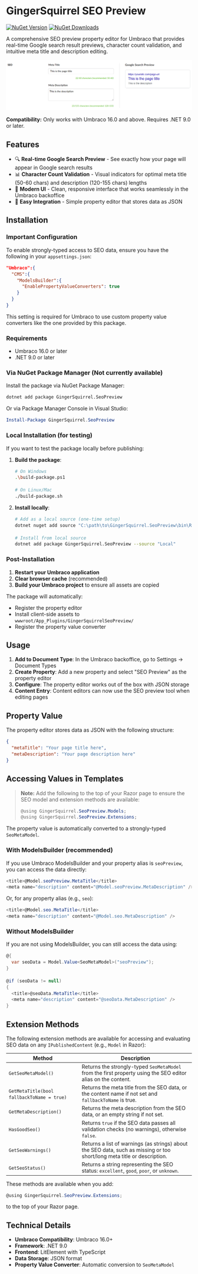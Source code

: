 # GingerSquirrel SEO Preview

[![NuGet Version](https://img.shields.io/nuget/v/GingerSquirrel.SeoPreview.svg)](https://www.nuget.org/packages/GingerSquirrel.SeoPreview/)
[![NuGet Downloads](https://img.shields.io/nuget/dt/GingerSquirrel.SeoPreview.svg)](https://www.nuget.org/packages/GingerSquirrel.SeoPreview/)

A comprehensive SEO preview property editor for Umbraco that provides real-time Google search result previews, character count validation, and intuitive meta title and description editing.

![SEO Preview Example](docs/SEOpreview.png)


**Compatibility:** Only works with Umbraco 16.0 and above. Requires .NET 9.0 or later.

## Features

- 🔍 **Real-time Google Search Preview** - See exactly how your page will appear in Google search results
- 📊 **Character Count Validation** - Visual indicators for optimal meta title (50-60 chars) and description (120-155 chars) lengths
- 🎨 **Modern UI** - Clean, responsive interface that works seamlessly in the Umbraco backoffice
- 🔧 **Easy Integration** - Simple property editor that stores data as JSON

## Installation

### Important Configuration

To enable strongly-typed access to SEO data, ensure you have the following in your `appsettings.json`:

```json
"Umbraco":{
  "CMS":{
    "ModelsBuilder":{
      "EnablePropertyValueConverters": true
    }
  }
}

```

This setting is required for Umbraco to use custom property value converters like the one provided by this package.

### Requirements

- Umbraco 16.0 or later
- .NET 9.0 or later


### Via NuGet Package Manager (Not currently available)

Install the package via NuGet Package Manager:

```bash
dotnet add package GingerSquirrel.SeoPreview
```

Or via Package Manager Console in Visual Studio:

```powershell
Install-Package GingerSquirrel.SeoPreview
```

### Local Installation (for testing)

If you want to test the package locally before publishing:

1. **Build the package**:
   ```bash
   # On Windows
   .\build-package.ps1
   
   # On Linux/Mac
   ./build-package.sh
   ```

2. **Install locally**:
   ```bash
   # Add as a local source (one-time setup)
   dotnet nuget add source "C:\path\to\GingerSquirrel.SeoPreview\bin\Release" --name "Local"
   
   # Install from local source
   dotnet add package GingerSquirrel.SeoPreview --source "Local"
   ```

### Post-Installation

1. **Restart your Umbraco application**
2. **Clear browser cache** (recommended)
3. **Build your Umbraco project** to ensure all assets are copied

The package will automatically:
- Register the property editor
- Install client-side assets to `wwwroot/App_Plugins/GingerSquirrelSeoPreview/`
- Register the property value converter

## Usage

1. **Add to Document Type**: In the Umbraco backoffice, go to Settings → Document Types
2. **Create Property**: Add a new property and select "SEO Preview" as the property editor
3. **Configure**: The property editor works out of the box with JSON storage
4. **Content Entry**: Content editors can now use the SEO preview tool when editing pages

## Property Value

The property editor stores data as JSON with the following structure:

```json
{
  "metaTitle": "Your page title here",
  "metaDescription": "Your page description here"
}
```

## Accessing Values in Templates

> **Note:**
> Add the following to the top of your Razor page to ensure the SEO model and extension methods are available:
> ```csharp
> @using GingerSquirrel.SeoPreview.Models;
> @using GingerSquirrel.SeoPreview.Extensions;
> ```

The property value is automatically converted to a strongly-typed `SeoMetaModel`.

### With ModelsBuilder (recommended)

If you use Umbraco ModelsBuilder and your property alias is `seoPreview`, you can access the data directly:

```csharp
<title>@Model.seoPreview.MetaTitle</title>
<meta name="description" content="@Model.seoPreview.MetaDescription" />
```

Or, for any property alias (e.g., `seo`):

```csharp
<title>@Model.seo.MetaTitle</title>
<meta name="description" content="@Model.seo.MetaDescription" />
```

### Without ModelsBuilder

If you are not using ModelsBuilder, you can still access the data using:

```csharp
@{
  var seoData = Model.Value<SeoMetaModel>("seoPreview");
}

@if (seoData != null)
{
  <title>@seoData.MetaTitle</title>
  <meta name="description" content="@seoData.MetaDescription" />
}
```

## Extension Methods

The following extension methods are available for accessing and evaluating SEO data on any `IPublishedContent` (e.g., `Model` in Razor):

| Method | Description |
|--------|-------------|
| `GetSeoMetaModel()` | Returns the strongly-typed `SeoMetaModel` from the first property using the SEO editor alias on the content. |
| `GetMetaTitle(bool fallbackToName = true)` | Returns the meta title from the SEO data, or the content name if not set and `fallbackToName` is true. |
| `GetMetaDescription()` | Returns the meta description from the SEO data, or an empty string if not set. |
| `HasGoodSeo()` | Returns `true` if the SEO data passes all validation checks (no warnings), otherwise `false`. |
| `GetSeoWarnings()` | Returns a list of warnings (as strings) about the SEO data, such as missing or too short/long meta title or description. |
| `GetSeoStatus()` | Returns a string representing the SEO status: `excellent`, `good`, `poor`, or `unknown`. |

These methods are available when you add:
```csharp
@using GingerSquirrel.SeoPreview.Extensions;
```
to the top of your Razor page.

## Technical Details

- **Umbraco Compatibility**: Umbraco 16.0+
- **Framework**: .NET 9.0
- **Frontend**: LitElement with TypeScript
- **Data Storage**: JSON format
- **Property Value Converter**: Automatic conversion to `SeoMetaModel`

